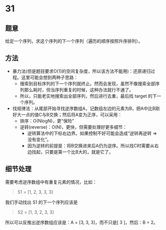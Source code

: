 # 31

## 题意

给定一个序列，求这个序列的下一个序列（遍历的顺序按照升序排列）。

## 方法

- 暴力法(但是题目要求O(1)的空间复杂度，所以该方法不能用)：还原递归过程。这里可能会想到两种子思路：
  - 搜索到目标序列的下一个序列就终止。然而会发现，虽然不像搜索全部序列那么耗时，但当序列重复的时候，这种办法就行不通了。
  - 所以，只能老实地搜索出全部序列，然后进行去重，最后找 target 的下一个序列。
- 找规律法：从尾部开始寻找逆序数组A，记数组左边的元素为B，把A中比B刚好大一点的值C与B交换；然后将A变为正序，可以采用：
  - 排序：O(NlogN)，更“保险”
  - 逆转(reverse)：O(N)，更快，但需要处理好更多细节：
    - 逆转算法中的下标右边界。如果控制不好可能会造成“逆转再逆转 => 没有变化”。
    - 因为逆转的前提是：将B交换进来后A仍为逆序。所以找C时需要从右边找起，只要是第一个比B大的，就是它了。

## 细节处理

需要考虑逆序数组中有重复元素的情况，比如：

> S1 = [1, 2, 3, 3, 3]

我们手动找出 S1 的下一个序列应该是

> S2 = [1, 3, 2, 3, 3]

所以可以反推出逆序数组应该是：A = [3, 3, 3]，而不只是[ 3 ]，然后：B = 2。